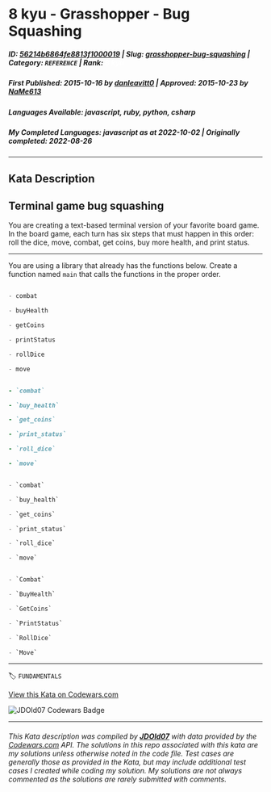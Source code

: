 # 8 kyu - Grasshopper - Bug Squashing

##### **ID**: [56214b6864fe8813f1000019](https://www.codewars.com/kata/56214b6864fe8813f1000019) | **Slug**: [grasshopper-bug-squashing](https://www.codewars.com/kata/56214b6864fe8813f1000019) | **Category**: `REFERENCE` | **Rank**: <span style="color:white">8 kyu</span>

##### **First Published**: 2015-10-16 ***by*** [danleavitt0](https://www.codewars.com/users/danleavitt0) | **Approved**: 2015-10-23 ***by*** [NaMe613](https://www.codewars.com/users/NaMe613)

##### **Languages Available**: javascript, ruby, python, csharp

##### **My Completed Languages**: javascript ***as at*** 2022-10-02 | **Originally completed**: 2022-08-26

---

## Kata Description


## Terminal game bug squashing



You are creating a text-based terminal version of your favorite board game. In the board game, each turn has six steps that must happen in this order: roll the dice, move, combat, get coins, buy more health, and print status.



---



You are using a library that already has the functions below. Create a function named `main` that calls the functions in the proper order.



```javascript

- combat

- buyHealth

- getCoins

- printStatus

- rollDice

- move

```

```ruby

- `combat`

- `buy_health`

- `get_coins`

- `print_status`

- `roll_dice`

- `move`

```

```python

- `combat`

- `buy_health`

- `get_coins`

- `print_status`

- `roll_dice`

- `move`

```

```csharp

- `Combat`

- `BuyHealth`

- `GetCoins`

- `PrintStatus`

- `RollDice`

- `Move`

```



---


🏷 `FUNDAMENTALS`


[View this Kata on Codewars.com](https://www.codewars.com/kata/56214b6864fe8813f1000019)

![](https://www.codewars.com/users/jdold07/badges/large "JDOld07 Codewars Badge")

---

###### *This Kata description was compiled by [**JDOld07**](https://tpstech.dev) with data provided by the [Codewars.com](https://www.codewars.com) API.  The solutions in this repo associated with this kata are my solutions unless otherwise noted in the code file.  Test cases are generally those as provided in the Kata, but may include additional test cases I created while coding my solution.  My solutions are not always commented as the solutions are rarely submitted with comments.*
